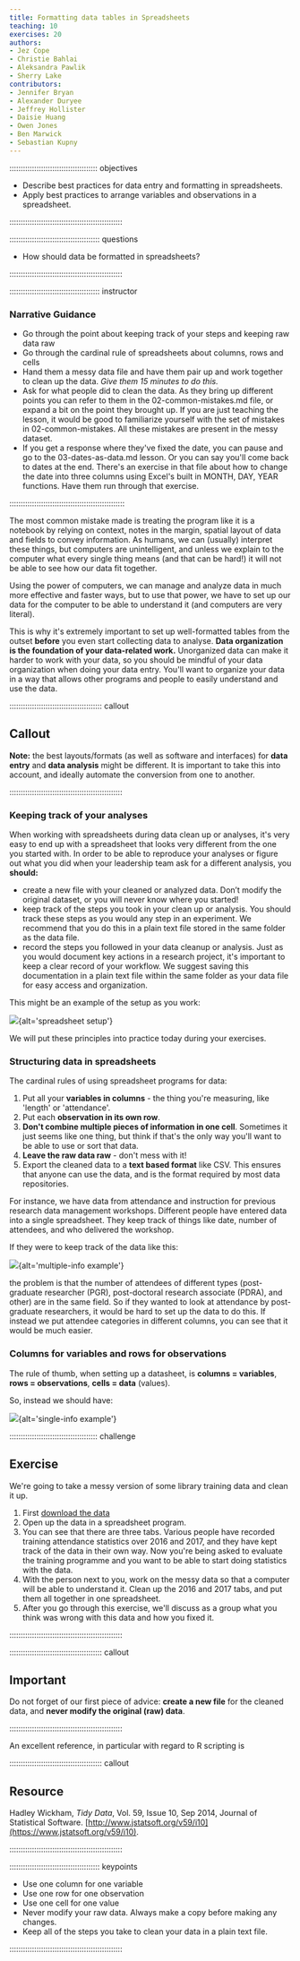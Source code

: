 ```yaml
---
title: Formatting data tables in Spreadsheets
teaching: 10
exercises: 20
authors:
- Jez Cope
- Christie Bahlai
- Aleksandra Pawlik
- Sherry Lake
contributors:
- Jennifer Bryan
- Alexander Duryee
- Jeffrey Hollister
- Daisie Huang
- Owen Jones
- Ben Marwick
- Sebastian Kupny
---
```


::::::::::::::::::::::::::::::::::::::: objectives

- Describe best practices for data entry and formatting in spreadsheets.
- Apply best practices to arrange variables and observations in a spreadsheet.

::::::::::::::::::::::::::::::::::::::::::::::::::

:::::::::::::::::::::::::::::::::::::::: questions

- How should data be formatted in spreadsheets?

::::::::::::::::::::::::::::::::::::::::::::::::::

:::::::::::::::::::::::::::::::::::::::: instructor

### Narrative Guidance

- Go through the point about keeping track of your steps and keeping raw data raw
- Go through the cardinal rule of spreadsheets about columns, rows and cells
- Hand them a messy data file and have them pair up and work together to clean up the data.
  *Give them 15 minutes to do this.*
- Ask for what people did to clean the data. As they bring up different points you can
  refer to them in the 02-common-mistakes.md file, or expand a bit on the point they brought up.
  If you are just teaching the lesson, it would be good to familiarize yourself with
  the set of mistakes in 02-common-mistakes. All these mistakes are present in the messy
  dataset.
- If you get a response where they've fixed the date, you can pause and go to the
  03-dates-as-data.md lesson. Or you can say you'll come back to dates at the end.
  There's an exercise in that file about how to change the
  date into three columns using Excel's built in MONTH, DAY, YEAR functions. Have them
  run through that exercise.

:::::::::::::::::::::::::::::::::::::::::::::::::::

The most common mistake made is treating the program like it is a notebook by relying on context, notes in the margin, spatial layout of data and fields to convey information.
As humans,
we can (usually) interpret these things,
but computers are unintelligent,
and unless we explain to the computer what every single thing means
(and that can be hard!)
it will not be able to see how our data fit together.

Using the power of computers,
we can manage and analyze data in much more effective and faster ways,
but to use that power,
we have to set up our data for the computer to be able to understand it
(and computers are very literal).

This is why it's extremely important to set up well-formatted tables from the outset **before** you even start collecting data to analyse.
**Data organization is the foundation of your data-related work.**
Unorganized data can make it harder to work with your data,
so you should be mindful of your data organization when doing your data entry.
You'll want to organize your data in a way that allows other programs and people to easily understand and use the data.

:::::::::::::::::::::::::::::::::::::::::  callout

## Callout

**Note:** the best layouts/formats (as well as software and
interfaces) for **data entry** and **data analysis** might be
different. It is important to take this into account, and ideally
automate the conversion from one to another.


::::::::::::::::::::::::::::::::::::::::::::::::::

### Keeping track of your analyses

When working with spreadsheets during data clean up or analyses, it's
very easy to end up with a spreadsheet that looks very different from the one
you started with. In order to be able to reproduce your analyses or figure out
what you did when your leadership team ask for a different analysis,
you **should:**

- create a new file with your cleaned or analyzed data. Don’t modify the original dataset, or you will never know where you started!
- keep track of the steps you took in your clean up or analysis. You should track these steps as you would any step in an experiment. We recommend that you do this in a plain text file stored in the same folder as the data file.
- record the steps you followed in your data cleanup or analysis. Just as you would document key actions in a research project, it's important to keep a clear record of your workflow. We suggest saving this documentation in a plain text file within the same folder as your data file for easy access and organization.

This might be an example of the setup as you work:

![](fig/spreadsheet-setup.png){alt='spreadsheet setup'}

We will put these principles into practice today during your exercises.

### Structuring data in spreadsheets

The cardinal rules of using spreadsheet programs for data:

1. Put all your **variables in columns** - the thing you're measuring,
  like 'length' or 'attendance'.
2. Put each **observation in its own row**.
3. **Don't combine multiple pieces of information in one
  cell**. Sometimes it just seems like one thing, but think if that's
  the only way you'll want to be able to use or sort that data.
4. **Leave the raw data raw** - don't mess with it!
5. Export the cleaned data to a **text based format** like CSV. This
  ensures that anyone can use the data, and is the format required by
  most data repositories.

For instance, we have data from attendance and instruction for previous
research data management workshops. Different people have entered data into a
single spreadsheet. They keep track of things like date, number of attendees, and
who delivered the workshop.

If they were to keep track of the data like this:

![](fig/multiple-info.png){alt='multiple-info example'}

the problem is that the number of attendees of different types (post-graduate
researcher (PGR), post-doctoral research associate (PDRA), and other) are in
the same field. So if they wanted to look at attendance by post-graduate
researchers, it would be hard to set up the data to do this. If instead we
put attendee categories in different columns, you can see that it would be much
easier.

### Columns for variables and rows for observations

The rule of thumb, when setting up a datasheet, is **columns =
variables**, **rows = observations**, **cells = data** (values).

So, instead we should have:

![](fig/single-info.png){alt='single-info example'}

:::::::::::::::::::::::::::::::::::::::  challenge

## Exercise

We're going to take a messy version of some library training data and clean it up.

1. First [download the data](data/training_attendance.xlsx)
2. Open up the data in a spreadsheet program.
3. You can see that there are three tabs. Various people have recorded
  training attendance statistics over 2016 and 2017, and they have
  kept track of the data in their own way. Now you're being asked to
  evaluate the training programme and you want to be able to start
  doing statistics with the data.
4. With the person next to you, work on the messy data so that a
  computer will be able to understand it. Clean up the 2016 and 2017
  tabs, and put them all together in one spreadsheet.
5. After you go through this exercise, we'll discuss as a group what you think was wrong
  with this data and how you fixed it.
  

::::::::::::::::::::::::::::::::::::::::::::::::::

:::::::::::::::::::::::::::::::::::::::::  callout

## Important

Do not forget of our first piece of advice:
**create a new file** for the cleaned data, and **never
modify the original (raw) data**.


::::::::::::::::::::::::::::::::::::::::::::::::::

An excellent reference, in particular with regard to R scripting is

:::::::::::::::::::::::::::::::::::::::::  callout

## Resource

Hadley Wickham, *Tidy Data*, Vol. 59, Issue 10, Sep 2014, Journal of
Statistical Software. [http://www.jstatsoft.org/v59/i10](https://www.jstatsoft.org/v59/i10).


::::::::::::::::::::::::::::::::::::::::::::::::::

<!-- *Instructors see notes in 'instructors_notes.md' on this exercise.* -->

:::::::::::::::::::::::::::::::::::::::: keypoints

- Use one column for one variable
- Use one row for one observation
- Use one cell for one value
- Never modify your raw data. Always make a copy before making any changes.
- Keep all of the steps you take to clean your data in a plain text file.

::::::::::::::::::::::::::::::::::::::::::::::::::



